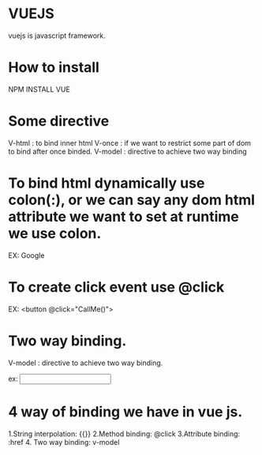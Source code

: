 # VUEJS

vuejs is javascript framework.

# How to install
  NPM INSTALL VUE
  
# Some directive
  V-html : to bind inner html
  V-once : if we want to restrict some part of dom to bind after once binded.
  V-model : directive to achieve two way binding
  
  
 # To bind html dynamically use colon(:), or we can say any dom html attribute we want to set at runtime we use colon.
 
  EX: <a :href="urlVal">Google</a>
  
 # To create click event use @click
  EX: <button @click="CallMe()"></button>

# Two way binding.
  V-model : directive to achieve two way binding.
  
  ex: <input type="text" v-model="name">
  
# 4 way of binding we have in vue js.
  1.String interpolation:  {{}}
  2.Method binding: @click
  3.Attribute binding: :href
  4. Two way binding: v-model


  
  
  
